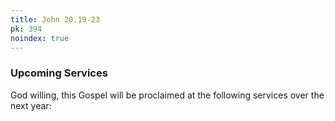 ```yaml
---
title: John 20.19-23
pk: 394
noindex: true
---
```


### Upcoming Services

God willing, this Gospel will be proclaimed at the following services over the next year:



